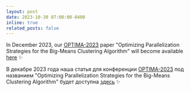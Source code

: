 ```yaml
---
layout: post
date: 2023-10-30 07:00:00-0400
inline: true
related_posts: false
---
```


In December 2023, our [OPTIMA-2023](http://agora.guru.ru/display.php?conf=OPTIMA-2023) paper "Optimizing Parallelization Strategies for the Big-Means Clustering Algorithm" will become available [here](https://link.springer.com/book/9783031487507) :sparkles:  

В декабре 2023 года наша статья для конференции [OPTIMA-2023](http://agora.guru.ru/display.php?conf=OPTIMA-2023) под названием "Optimizing Parallelization Strategies for the Big-Means Clustering Algorithm" будет доступна [здесь](https://link.springer.com/book/9783031487507) :sparkles: